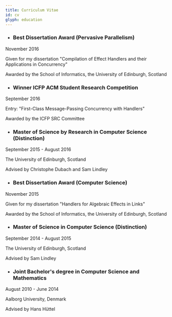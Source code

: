 ```yaml
---
title: Curriculum Vitae
id: cv
glyph: education
---
```


* ### Best Dissertation Award (Pervasive Parallelism)
<p>November 2016</p>
<p>Given for my dissertation "Compilation of Effect Handlers and their Applications in Concurrency"</p>
<p>Awarded by the School of Informatics, the University of Edinburgh, Scotland</p>

* ### Winner ICFP ACM Student Research Competition
<p>September 2016</p>
<p>Entry: "First-Class Message-Passing Concurrency with Handlers"</p>
<p>Awarded by the ICFP SRC Committee</p>

* ### Master of Science by Research in Computer Science (Distinction)
<p>September 2015 - August 2016</p>
<p>The University of Edinburgh, Scotland</p>
<p>Advised by Christophe Dubach and Sam Lindley</p>

* ### Best Dissertation Award (Computer Science)
<p>November 2015</p>
<p>Given for my dissertation "Handlers for Algebraic Effects in Links"</p>
<p>Awarded by the School of Informatics, the University of Edinburgh, Scotland</p>

* ### Master of Science in Computer Science (Distinction)
<p>September 2014 - August 2015</p>
<p>The University of Edinburgh, Scotland</p>
<p>Advised by Sam Lindley</p>

* ### Joint Bachelor's degree in Computer Science and Mathematics
<p>August 2010 - June 2014</p>
<p>Aalborg University, Denmark</p>
<p>Advised by Hans H&#252;ttel</p>

